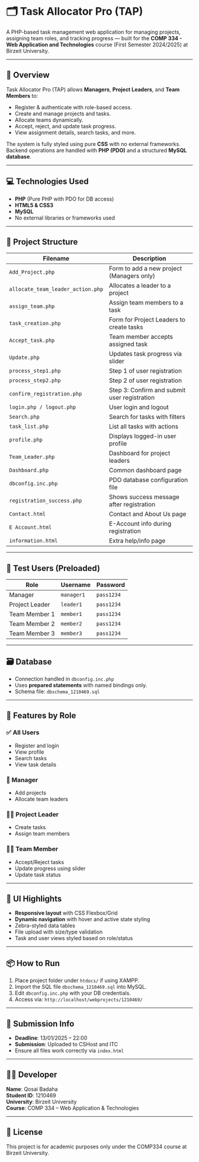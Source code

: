 # 🗂️ Task Allocator Pro (TAP)
A PHP-based task management web application for managing projects, assigning team roles, and tracking progress — built for the **COMP 334 - Web Application and Technologies** course (First Semester 2024/2025) at Birzeit University.

---

## 📌 Overview
Task Allocator Pro (TAP) allows **Managers**, **Project Leaders**, and **Team Members** to:
- Register & authenticate with role-based access.
- Create and manage projects and tasks.
- Allocate teams dynamically.
- Accept, reject, and update task progress.
- View assignment details, search tasks, and more.

The system is fully styled using pure **CSS** with no external frameworks. Backend operations are handled with **PHP (PDO)** and a structured **MySQL database**.

---

## 💻 Technologies Used
- **PHP** (Pure PHP with PDO for DB access)
- **HTML5 & CSS3**
- **MySQL**
- No external libraries or frameworks used

---

## 📁 Project Structure

| Filename                        | Description                                      |
|---------------------------------|--------------------------------------------------|
| `Add_Project.php`              | Form to add a new project (Managers only)        |
| `allocate_team_leader_action.php` | Allocates a leader to a project                  |
| `assign_team.php`              | Assign team members to a task                    |
| `task_creation.php`            | Form for Project Leaders to create tasks         |
| `Accept_task.php`              | Team member accepts assigned task                |
| `Update.php`                   | Updates task progress via slider                 |
| `process_step1.php`            | Step 1 of user registration                      |
| `process_step2.php`            | Step 2 of user registration                      |
| `confirm_registration.php`     | Step 3: Confirm and submit user registration     |
| `login.php / logout.php`       | User login and logout                           |
| `Search.php`                   | Search for tasks with filters                    |
| `task_list.php`                | List all tasks with actions                      |
| `profile.php`                  | Displays logged-in user profile                  |
| `Team_Leader.php`              | Dashboard for project leaders                    |
| `Dashboard.php`                | Common dashboard page                            |
| `dbconfig.inc.php`             | PDO database configuration file                  |
| `registration_success.php`     | Shows success message after registration         |
| `Contact.html`                 | Contact and About Us page                        |
| `E Account.html`               | E-Account info during registration               |
| `information.html`             | Extra help/info page                             |

---

## 🧪 Test Users (Preloaded)
| Role            | Username   | Password   |
|-----------------|------------|------------|
| Manager         | `manager1` | `pass1234` |
| Project Leader  | `leader1`  | `pass1234` |
| Team Member 1   | `member1`  | `pass1234` |
| Team Member 2   | `member2`  | `pass1234` |
| Team Member 3   | `member3`  | `pass1234` |

---

## 🗃️ Database
- Connection handled in `dbconfig.inc.php`
- Uses **prepared statements** with named bindings only.
- Schema file: `dbschema_1210469.sql`

---

## 🚀 Features by Role

### ✅ All Users
- Register and login
- View profile
- Search tasks
- View task details

### 👔 Manager
- Add projects
- Allocate team leaders

### 🧑‍💼 Project Leader
- Create tasks
- Assign team members

### 🧑‍🔧 Team Member
- Accept/Reject tasks
- Update progress using slider
- Update task status

---

## 🎨 UI Highlights
- **Responsive layout** with CSS Flexbox/Grid
- **Dynamic navigation** with hover and active state styling
- Zebra-styled data tables
- File upload with size/type validation
- Task and user views styled based on role/status

---

## 📦 How to Run
1. Place project folder under `htdocs/` if using XAMPP.
2. Import the SQL file `dbschema_1210469.sql` into MySQL.
3. Edit `dbconfig.inc.php` with your DB credentials.
4. Access via: `http://localhost/webprojects/1210469/`

---

## 📅 Submission Info
- **Deadline**: 13/01/2025 – 22:00
- **Submission**: Uploaded to CSHost and ITC
- Ensure all files work correctly via `index.html`

---

## 🧑‍🎓 Developer
**Name**: Qosai Badaha  
**Student ID**: 1210469  
**University**: Birzeit University  
**Course**: COMP 334 – Web Application & Technologies  

---

## 📄 License
This project is for academic purposes only under the COMP334 course at Birzeit University.

